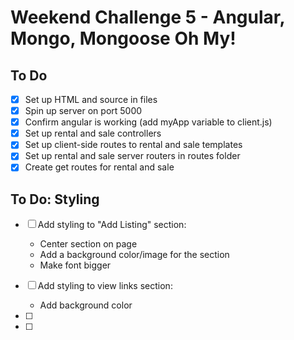 # Weekend Challenge 5 - Angular, Mongo, Mongoose Oh My!

## To Do
- [x] Set up HTML and source in files
- [x] Spin up server on port 5000
- [x] Confirm angular is working (add myApp variable to client.js)
- [x] Set up rental and sale controllers
- [x] Set up client-side routes to rental and sale templates
- [x] Set up rental and sale server routers in routes folder
- [x] Create get routes for rental and sale

## To Do: Styling
- [ ] Add styling to "Add Listing" section: 
    - Center section on page
    - Add a background color/image for the section
    - Make font bigger

- [ ] Add styling to view links section:
    - Add background color
- [ ]
- [ ]
